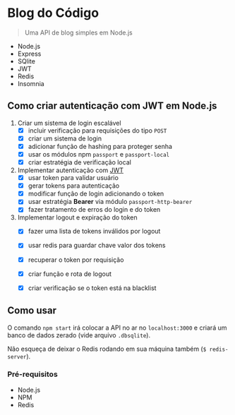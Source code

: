 # Blog do Código
> Uma API de blog simples em Node.js

- Node.js
- Express
- SQlite
- JWT
- Redis
- Insomnia

## Como criar autenticação com JWT em Node.js

1. Criar um sistema de login escalável
    - [x] incluir verificação para requisições do tipo `POST`
    - [x] criar um sistema de login 
    - [x] adicionar função de hashing para proteger senha
    - [x] usar os módulos npm `passport` e `passport-local`
    - [x] criar estratégia de verificação local

2. Implementar autenticação com [JWT](https://jwt.io/)
    - [x] usar token para validar usuário 
    - [x] gerar tokens para autenticação
    - [x] modificar função de login adicionando o token
    - [x] usar estratégia **Bearer** via módulo `passport-http-bearer`
    - [x] fazer tratamento de erros do login e do token

3. Implementar logout e expiração do token
    - [x] fazer uma lista de tokens inválidos por logout
    - [x] usar redis para guardar chave valor dos tokens
    - [x] recuperar o token por requisição
    - [x] criar função e rota de logout
    - [x] criar verificação se o token está na blacklist


## Como usar

O comando `npm start` irá colocar a API no ar no `localhost:3000` e criará um banco de dados zerado (vide arquivo `.dbsqlite`).

Não esqueça de deixar o Redis rodando em sua máquina também (`$ redis-server`).

### Pré-requisitos

- Node.js
- NPM
- Redis 